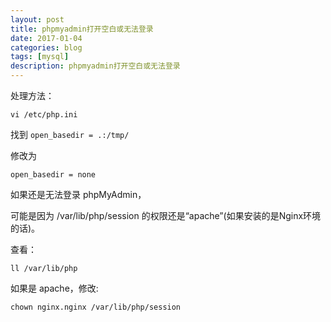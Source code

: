 ```yaml
---
layout: post
title: phpmyadmin打开空白或无法登录
date: 2017-01-04
categories: blog
tags: [mysql]
description: phpmyadmin打开空白或无法登录
---
```


处理方法：

`vi /etc/php.ini`

找到 `open_basedir = .:/tmp/`

修改为

`open_basedir = none`

如果还是无法登录 phpMyAdmin，

可能是因为 /var/lib/php/session 的权限还是“apache”(如果安装的是Nginx环境的话)。

查看：

`ll /var/lib/php`

如果是 apache，修改:

`chown nginx.nginx /var/lib/php/session`